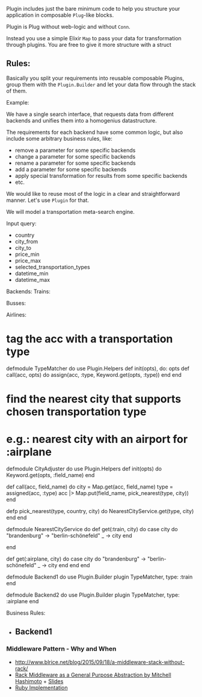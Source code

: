 Plugin includes just the bare minimum code to help you structure your application in composable `Plug`-like blocks.


Plugin is Plug without web-logic and without `Conn`.

Instead you use a simple Elixir `Map` to pass your data for transformation through plugins.
You are free to give it more structure with a struct


## Rules:

Basically you split your requirements into reusable composable Plugins, group them with the `Plugin.Builder` and let your data flow through the stack of them.

Example:

We have a single search interface, that requests data from different backends and unifies them into a homogenius datastructure.

The requirements for each backend have some common logic, but also include some arbitrary business rules, like:
  - remove a parameter for some specific backends
  - change a parameter for some specific backends
  - rename a parameter for some specific backends
  - add a parameter for some specific backends
  - apply special transformation for results from some specific backends
  - etc.


We would like to reuse most of the logic in a clear and straightforward manner. Let's use `Plugin` for that.

We will model a transportation meta-search engine.

Input query:
  - country
  - city_from
  - city_to
  - price_min
  - price_max
  - selected_transportation_types
  - datetime_min
  - datetime_max

Backends:
  Trains:

  Busses:

  Airlines:


# tag the acc with a transportation type
defmodule TypeMatcher do
  use Plugin.Helpers
  def init(opts), do: opts
  def call(acc, opts) do
    assign(acc, :type, Keyword.get(opts, :type))
  end
end

# find the nearest city that supports chosen transportation type
# e.g.: nearest city with an airport for :airplane
defmodule CityAdjuster do
  use Plugin.Helpers
  def init(opts) do
    Keyword.get(opts, :field_name)
  end

  def call(acc, field_name) do
    city = Map.get(acc, field_name)
    type = assigned(acc, :type)
    acc |> Map.put(field_name, pick_nearest(type, city))
  end

  defp pick_nearest(type, country, city) do
    NearestCityService.get(type, city)
  end
end

defmodule NearestCityService do
  def get(:train, city) do
   case city do
      "brandenburg" -> "berlin-schönefeld"
      _ -> city
    end

  end

  def get(:airplane, city) do
    case city do
      "brandenburg" -> "berlin-schönefeld"
      _ -> city
    end
  end
end


defmodule Backend1 do
  use Plugin.Builder
  plugin TypeMatcher, type: :train
end

defmodule Backend2 do
  use Plugin.Builder
  plugin TypeMatcher, type: :airplane
end


Business Rules:
  - Backend1
    -

### Middleware Pattern - Why and When
  - http://www.blrice.net/blog/2015/09/18/a-middleware-stack-without-rack/
  - [Rack Middleware as a General Purpose Abstraction by Mitchell Hashimoto](https://www.youtube.com/watch?v=i6pyhq3ZvyI) + [Slides](https://speakerdeck.com/mitchellh/middleware-a-general-purpose-abstraction)
  - [Ruby Implementation](https://github.com/mitchellh/middleware)
